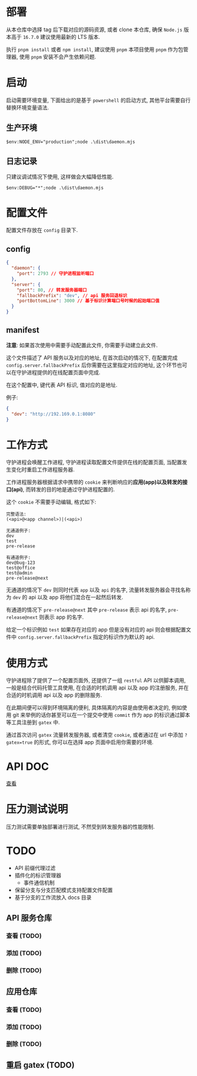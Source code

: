 # 部署

从本仓库中选择 tag 后下载对应的源码资源, 或者 clone 本仓库, 确保 `Node.js` 版本高于 `16.7.0` 建议使用最新的 LTS 版本.

执行 `pnpm install` 或者 `npm install`, 建议使用 `pnpm` 本项目使用 `pnpm` 作为包管理器, 使用 `pnpm` 安装不会产生依赖问题.

# 启动

启动需要环境变量, 下面给出的是基于 `powershell` 的启动方式, 其他平台需要自行替换环境变量语法.

## 生产环境

```pwsh
$env:NODE_ENV="production";node .\dist\daemon.mjs
```

## 日志记录

只建议调试情况下使用, 这样做会大幅降低性能.

```pwsh
$env:DEBUG="*";node .\dist\daemon.mjs
```

# 配置文件

配置文件存放在 `config` 目录下.

## config

```json
{
  "daemon": {
    "port": 2793 // 守护进程监听端口
  },
  "server": {
    "port": 80, // 转发服务器端口
    "fallbackPrefix": "dev", // api 服务回退标识
    "portBottomLine": 3000 // 基于标识计算端口号时候的起始端口值
  }
}
```

## manifest

**注意**: 如果首次使用中需要手动配置此文件, 你需要手动建立此文件.

这个文件描述了 API 服务以及对应的地址, 在首次启动的情况下, 在配置完成 `config.server.fallbackPrefix` 后你需要在这里指定对应的地址, 这个环节也可以在守护进程提供的在线配置页面中完成.

在这个配置中, 键代表 API 标识, 值对应的是地址.

例子:

```json
{
  "dev": "http://192.169.0.1:8080"
}
```

# 工作方式

守护进程会唤醒工作进程, 守护进程读取配置文件提供在线的配置页面, 当配置发生变化时重启工作进程服务器.

工作进程服务器根据请求中携带的 `cookie` 来判断响应的**应用(app)**以及转发的**接口(api)**, 而转发的目的地是通过守护进程配置的.

这个 `cookie` 不需要手动编辑, 格式如下:

```
完整语法:
(<api>@<app channel>)|(<api>)

无通道例子:
dev
test
pre-release

有通道例子:
dev@bug-123
test@office
test@admin
pre-release@next
```

无通道的情况下 `dev` 则同时代表 `app` 以及 `api` 的名字, 流量转发服务器会寻找名称为 `dev` 的 api 以及 app 将他们混合在一起然后转发.

有通道的情况下 `pre-release@next` 其中 `pre-release` 表示 api 的名字, `pre-release@next` 则表示 app 的名字.

给定一个标识例如 `test` 如果存在对应的 app 但是没有对应的 api 则会根据配置文件中 `config.server.fallbackPrefix` 指定的标识作为默认的 api.

# 使用方式

守护进程除了提供了一个配置页面外, 还提供了一组 `restful` API 以供脚本调用, 一般是结合代码托管工具使用, 在合适的时机调用 api 以及 app 的注册服务, 并在合适的时机调用 api 以及 app 的删除服务.

在此期间便可以得到环境隔离的便利, 具体隔离的内容是由使用者决定的, 例如使用 git 来举例的话你甚至可以在一个提交中使用 `commit` 作为 app 的标识通过脚本等工具注册到 `gatex` 中.

通过首次访问 `gatex` 流量转发服务器, 或者清空 `cookie`, 或者通过在 url 中添加 `?gatex=true` 的形式, 你可以在选择 app 页面中启用你需要的环境.

# API DOC

[查看](https://www.apifox.cn/apidoc/shared-40615a01-d7e8-4761-bc74-215ad9f0ee7f)

# 压力测试说明

压力测试需要单独部署进行测试, 不然受到转发服务器的性能限制.

# TODO

- API 前缀代理过滤
- 插件化的标识管理器
  - 事件通信机制
- 保留分支与分支匹配模式支持配置文件配置
- 基于分支的工作流放入 docs 目录

## API 服务仓库

### 查看 (TODO)

### 添加 (TODO)

### 删除 (TODO)

## 应用仓库

### 查看 (TODO)

### 添加 (TODO)

### 删除 (TODO)

## 重启 gatex (TODO)
